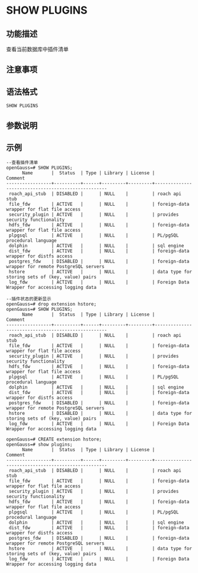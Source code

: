 # SHOW PLUGINS<a name="ZH-CN_TOPIC_0289900448"></a>

## 功能描述<a name="zh-cn_topic_0283137542_zh-cn_topic_0237122167_zh-cn_topic_0059778902_s86b6c9741c7741d3976c5e358e8d5486"></a>

查看当前数据库中插件清单

## 注意事项<a name="zh-cn_topic_0283137542_zh-cn_topic_0237122167_zh-cn_topic_0059778902_sdd2da7fe44624eb99ee77013ff96c6bd"></a>

## 语法格式<a name="zh-cn_topic_0283137542_zh-cn_topic_0237122167_zh-cn_topic_0059778902_se242be9719f44731b261539dbd42d7b9"></a>

```
SHOW PLUGINS
```

## 参数说明<a name="zh-cn_topic_0283137542_zh-cn_topic_0237122167_zh-cn_topic_0059778902_s06dfa4f09bfd4e0d9826a80e6a91b0a6"></a>

## 示例<a name="zh-cn_topic_0283137542_zh-cn_topic_0237122167_zh-cn_topic_0059778902_sfff14489321642278317cf06cd89810d"></a>

```
--查看插件清单
openGauss=# SHOW PLUGINS;
      Name       |  Status  | Type | Library | License |                      Comment                       
-----------------+----------+------+---------+---------+----------------------------------------------------
 roach_api_stub  | DISABLED |      | NULL    |         | roach api stub
 file_fdw        | ACTIVE   |      | NULL    |         | foreign-data wrapper for flat file access
 security_plugin | ACTIVE   |      | NULL    |         | provides security functionality
 hdfs_fdw        | ACTIVE   |      | NULL    |         | foreign-data wrapper for flat file access
 plpgsql         | ACTIVE   |      | NULL    |         | PL/pgSQL procedural language
 dolphin         | ACTIVE   |      | NULL    |         | sql engine
 dist_fdw        | ACTIVE   |      | NULL    |         | foreign-data wrapper for distfs access
 postgres_fdw    | DISABLED |      | NULL    |         | foreign-data wrapper for remote PostgreSQL servers
 hstore          | ACTIVE   |      | NULL    |         | data type for storing sets of (key, value) pairs
 log_fdw         | ACTIVE   |      | NULL    |         | Foreign Data Wrapper for accessing logging data

--插件状态的更新显示
openGauss=# drop extension hstore;
openGauss=# SHOW PLUGINS;
      Name       |  Status  | Type | Library | License |                      Comment                       
-----------------+----------+------+---------+---------+----------------------------------------------------
 roach_api_stub  | DISABLED |      | NULL    |         | roach api stub
 file_fdw        | ACTIVE   |      | NULL    |         | foreign-data wrapper for flat file access
 security_plugin | ACTIVE   |      | NULL    |         | provides security functionality
 hdfs_fdw        | ACTIVE   |      | NULL    |         | foreign-data wrapper for flat file access
 plpgsql         | ACTIVE   |      | NULL    |         | PL/pgSQL procedural language
 dolphin         | ACTIVE   |      | NULL    |         | sql engine
 dist_fdw        | ACTIVE   |      | NULL    |         | foreign-data wrapper for distfs access
 postgres_fdw    | DISABLED |      | NULL    |         | foreign-data wrapper for remote PostgreSQL servers
 hstore          | DISABLED |      | NULL    |         | data type for storing sets of (key, value) pairs
 log_fdw         | ACTIVE   |      | NULL    |         | Foreign Data Wrapper for accessing logging data

openGauss=# CREATE extension hstore;
openGauss=# show plugins;
      Name       |  Status  | Type | Library | License |                      Comment                       
-----------------+----------+------+---------+---------+----------------------------------------------------
 roach_api_stub  | DISABLED |      | NULL    |         | roach api stub
 file_fdw        | ACTIVE   |      | NULL    |         | foreign-data wrapper for flat file access
 security_plugin | ACTIVE   |      | NULL    |         | provides security functionality
 hdfs_fdw        | ACTIVE   |      | NULL    |         | foreign-data wrapper for flat file access
 plpgsql         | ACTIVE   |      | NULL    |         | PL/pgSQL procedural language
 dolphin         | ACTIVE   |      | NULL    |         | sql engine
 dist_fdw        | ACTIVE   |      | NULL    |         | foreign-data wrapper for distfs access
 postgres_fdw    | DISABLED |      | NULL    |         | foreign-data wrapper for remote PostgreSQL servers
 hstore          | ACTIVE   |      | NULL    |         | data type for storing sets of (key, value) pairs
 log_fdw         | ACTIVE   |      | NULL    |         | Foreign Data Wrapper for accessing logging data


```
